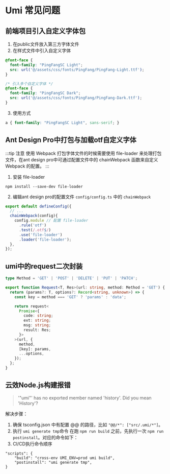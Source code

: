# Umi 常见问题

## 前端项目引入自定义字体包

1. 在public文件放入第三方字体文件
2. 在样式文件中引入自定义字体

```css
@font-face {
  font-family: "PingFangSC Light";
  src: url('@/assets/css/fonts/PingFang/PingFang-Light.ttf');
}

/* 引入多个自定义字体 */
@font-face {
  font-family: "PingFangSC Dark";
  src: url('@/assets/css/fonts/PingFang/PingFang-Dark.ttf');
}
```

3. 使用方式

```css
a { font-family: "PingFangSC Light", sans-serif; }
```

## Ant Design Pro中打包与加载otf自定义字体

:::tip 注意
使用 Webpack 打包字体文件的时候需要使用 file-loader 来处理打包文件，在ant design pro中可通过配置文件中的 chainWebpack 函数来自定义 Webpack 的配置。
:::

1. 安装 file-loader

```shell
npm install --save-dev file-loader
```

2. 编辑ant design pro的配置文件 `config/config.ts` 中的 `chainWebpack`

```ts
export default defineConfig({
  // ...
  chainWebpack(config){
    config.module // 配置 file-loader
      .rule('otf')
      .test(/.otf$/)
      .use('file-loader')
      .loader('file-loader');
  },
});
```

## umi中的request二次封装

```ts
type Method = 'GET' | 'POST' | 'DELETE' | 'PUT' | 'PATCH';

export function Request<T, Res>(url: string, method: Method = 'GET') {
  return (params?: T, options?: Record<string, unknown>) => {
    const key = method === 'GET' ? 'params' : 'data';

    return request<
      Promise<{
        code: string;
        ext: string;
        msg: string;
        result: Res;
      }>
    >(url, {
      method,
      [key]: params,
      ...options,
    });
  };
}
```

## 云效Node.js构建报错
>
> '"umi"' has no exported member named 'history'. Did you mean 'History'?

解决步骤：

1. 确保 tsconfig.json 中有配置 @@ 的路径，比如 `"@@/*": ["src/.umi/*"]`。
2. 执行 `umi generate tmp`命令
在跑 `npm run build` 之前，先执行一次 `npm run postinstall`。对应的命令如下：
3. CI/CD执行命令顺序

```shell
"scripts": {
    "build": "cross-env UMI_ENV=prod umi build",
    "postinstall": "umi generate tmp",
}
```
